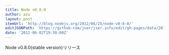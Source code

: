 ```yaml
---
title: Node v0.8.0
author: azu
layout: post
itemUrl: 'http://blog.nodejs.org/2012/06/25/node-v0-8-0/'
editJSONPath: 'https://github.com/jser/jser.info/edit/gh-pages/data/2012/06/index.json'
date: '2012-06-02T19:30:00Z'
---
```

Node v0.8.0(stable version)リリース
